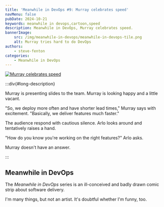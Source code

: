 ```yaml
---
title: 'Meanwhile in DevOps #9: Murray celebrates speed'
navMenu: false
pubDate: 2024-10-21
keywords: meanwhile in devops,cartoon,speed
description: Meanwhile in DevOps, Murray celebrates speed.
bannerImage:
    src: /img/meanwhile-in-devops/meanwhile-in-devops-tile.png
    alt: Murray tries hard to do DevOps
authors:
    - steve-fenton
categories:
    - Meanwhile in DevOps
---
```


<a href="#long-description">
<img src="/img/meanwhile-in-devops/meanwhile-in-devops-0009.png" alt="Murray celebrates speed" />
</a>

:::div{#long-description}

Murray is presenting slides to the team. Murray is looking happy and a little vacant.

"So, we deploy more often and have shorter lead times," Murray says with excitement. "Basically, we deliver features much faster."

The audience respond with cautious silence. Arlo looks around and tentatively raises a hand.

"How do you know you're working on the right features?" Arlo asks.

Murray doesn't have an answer.

:::

## Meanwhile in DevOps

The *Meanwhile in DevOps* series is an ill-conceived and badly drawn comic strip about software delivery.

I'm many things, but not an artist. It's doubtful whether I'm funny, too.